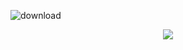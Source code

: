 
![download](https://github.com/user-attachments/assets/1472094a-5961-40a0-89e8-9e9ffacf0f5b)

<div align="center">
  <img src="![download](https://github.com/user-attachments/assets/1472094a-5961-40a0-89e8-9e9ffacf0f5b)"
</div>
